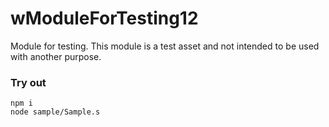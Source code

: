 # wModuleForTesting12

Module for testing. This module is a test asset and not intended to be used with another purpose.

### Try out

```
npm i
node sample/Sample.s
```
